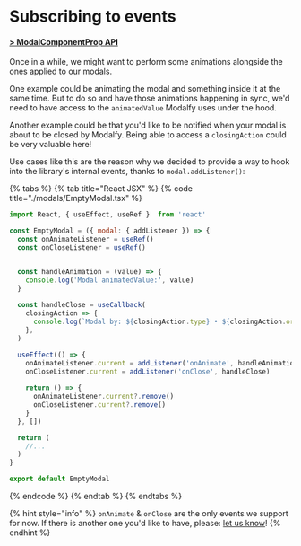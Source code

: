 # Subscribing to events

#### [**> ModalComponentProp API**](../api/types/modalcomponentprop.md)

Once in a while, we might want to perform some animations alongside the ones applied to our modals.

One example could be animating the modal and something inside it at the same time. But to do so and have those animations happening in sync, we'd need to have access to the `animatedValue` Modalfy uses under the hood.

Another example could be that you'd like to be notified when your modal is about to be closed by Modalfy. Being able to access a `closingAction` could be very valuable here!

Use cases like this are the reason why we decided to provide a way to hook into the library's internal events, thanks to `modal.addListener()`:

{% tabs %}
{% tab title="React JSX" %}
{% code title="./modals/EmptyModal.tsx" %}
```jsx
import React, { useEffect, useRef }  from 'react'

const EmptyModal = ({ modal: { addListener }) => {
  const onAnimateListener = useRef()
  const onCloseListener = useRef()


  const handleAnimation = (value) => {
    console.log('Modal animatedValue:', value)
  }
  
  const handleClose = useCallback(
    closingAction => {
      console.log(`Modal by: ${closingAction.type} • ${closingAction.origin}`)
    },
  )

  useEffect(() => {
    onAnimateListener.current = addListener('onAnimate', handleAnimation)
    onCloseListener.current = addListener('onClose', handleClose)
    
    return () => {
      onAnimateListener.current?.remove()
      onCloseListener.current?.remove()
    }
  }, [])

  return (
    //...
  )
}

export default EmptyModal
```
{% endcode %}
{% endtab %}
{% endtabs %}

{% hint style="info" %}
`onAnimate` & `onClose` are the only events we support for now. If there is another one you'd like to have, please: [let us know](https://github.com/colorfy-software/react-native-modalfy/issues/new)!
{% endhint %}

